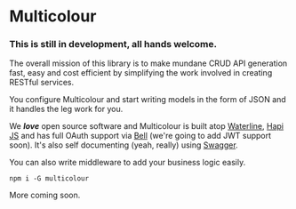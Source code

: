 # Multicolour

### This is still in development, all hands welcome.

The overall mission of this library is to make mundane CRUD API generation fast, easy and cost efficient by simplifying the work involved in creating RESTful services.

You configure Multicolour and start writing models in the form of JSON and it handles the leg work for you.

We _**love**_ open source software and Multicolour is built atop [Waterline][waterline], [Hapi JS][hapi] and has full OAuth support via [Bell][bell] (we're going to add JWT support soon). It's also self documenting (yeah, really) using [Swagger][swagger].

You can also write middleware to add your business logic easily.

`npm i -G multicolour`

More coming soon.

[waterline]: https://github.com/balderdashy/waterline
[hapi]: http://hapijs.com
[bell]: https://github.com/hapijs/bell
[swagger]: https://github.com/glennjones/hapi-swagger
